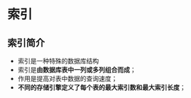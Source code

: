 # 索引
## 索引简介
- 索引是一种特殊的数据库结构
- 索引是**由数据库表中一列或多列组合而成**；
- 作用是提高对表中数据的查询速度；
- **不同的存储引擎定义了每个表的最大索引数和最大索引长度**；
